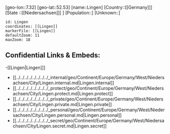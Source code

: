 ﻿---
location: [52.53,7.32]
mapzoom: [7,12] 
mapmarker: city 
type: City
tags:
- geo/City


SpocWebEntityId: 32032
isDeleted: false
confidential: public

---
[geo-lon::7.32]
[geo-lat::52.53]
[name::Lingen]
[Country::[[Germany]]]
[State ::[[Niedersachsen]]] ]
[Population::]
[Unknown::]


```leaflet
id: Lingen
coordinates: [[Lingen]]
markerFile: [[Lingen]]
defaultZoom: 11 
maxZoom: 18
```


## Confidential Links & Embeds: 
-[[Lingen|Lingen]]] 
- [[../../../../../../../../_internal/geo/Continent/Europe/Germany/West/Niedersachsen/City/Lingen.internal.md|Lingen.internal]] 
- [[../../../../../../../../_protect/geo/Continent/Europe/Germany/West/Niedersachsen/City/Lingen.protect.md|Lingen.protect]] 
- [[../../../../../../../../_private/geo/Continent/Europe/Germany/West/Niedersachsen/City/Lingen.private.md|Lingen.private]] 
- [[../../../../../../../../_personal/geo/Continent/Europe/Germany/West/Niedersachsen/City/Lingen.personal.md|Lingen.personal]] 
- [[../../../../../../../../_secret/geo/Continent/Europe/Germany/West/Niedersachsen/City/Lingen.secret.md|Lingen.secret]] 
